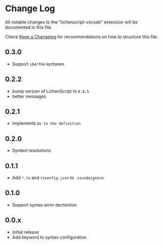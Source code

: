 # Change Log

All notable changes to the "lichenscript-vscode" extension will be documented in this file.

Check [Keep a Changelog](http://keepachangelog.com/) for recommendations on how to structure this file.

## 0.3.0

- Support `i64/f64` syntaxes

## 0.2.2

- bump version of LichenScript to `0.4.5`
- better messages

## 0.2.1

- Implements `Go to the definition`

## 0.2.0

- Symbol resolutions

## 0.1.1

- Add `*.ts` and `tsconfig.json` to `.vscodeignore`

## 0.1.0

- Support syntax error dectection

## 0.0.x

- Initial release
- Add keyword to syntax configuration
